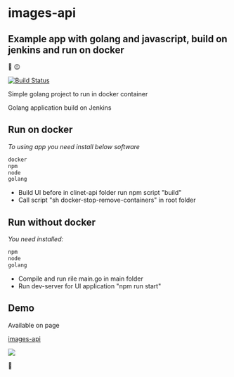 # images-api

## Example app with golang and javascript, build on jenkins and run on docker

:beers: :wink:

[![Build Status](http://ec2-34-241-76-172.eu-west-1.compute.amazonaws.com/buildStatus/icon?job=images-api-pipeline)](http://ec2-34-241-76-172.eu-west-1.compute.amazonaws.com/buildStatus/icon?job=images-api-pipeline)

Simple golang project to run in docker container

Golang application build on Jenkins 

## Run on docker

_To using  app you need install below software_

```ruby
docker
npm 
node
golang
```

* Build UI before in clinet-api folder run npm script "build"
* Call script "sh docker-stop-remove-containers" in root folder

## Run without  docker

_You need installed:_
```ruby
npm 
node
golang
```

* Compile and run rile main.go in main folder
* Run dev-server for UI application "npm run start"

## Demo

Available on page

[images-api](http://ec2-34-241-76-172.eu-west-1.compute.amazonaws.com/client-api/)

_![](http://ec2-34-241-76-172.eu-west-1.compute.amazonaws.com/api/test/mandelbrot)_

:beers:
